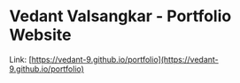 # Vedant Valsangkar - Portfolio Website

Link: [https://vedant-9.github.io/portfolio](https://vedant-9.github.io/portfolio)
